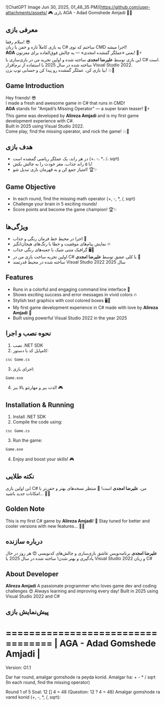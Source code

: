 
![ChatGPT Image Jun 30, 2025, 01_48_35 PM](https://github.com/user-attachments/assets/
🎮 بازی AGA - Adad Gomshede Amjadi 🎉🔥


معرفی بازی
-----------
سلام رفقا! 😎  
یه بازی کاملاً تازه و خفن با زبان C# ساختم که توی CMD اجرا میشه!  
**AGA** یعنی «عملگر گمشده امجدی» — یه چالش فوق‌العاده برای مغزتون! 🧠⚡  
این بازی توسط **علیرضا امجدی** ساخته شده و اولین تجربه من در بازی‌سازی با C# است.  
ساخته شده در سال 2025 با استفاده از نرم‌افزار Visual Studio 2022.  
بیا بازی کن، عملگر گمشده رو پیدا کن و حسابی توپ بزن! 💥🎯


Game Introduction
-----------------
Hey friends! 😎  
I made a fresh and awesome game in C# that runs in CMD!  
**AGA** stands for "Amjadi’s Missing Operator" — a super brain teaser! 🧠⚡  
This game was developed by **Alireza Amjadi** and is my first game development experience with C#.  
Built in 2025 using Visual Studio 2022.  
Come play, find the missing operator, and rock the game! 💥🎯


هدف بازی
---------
- در هر راند، یک عملگر ریاضی گمشده است (+، -، *، /، sqrt)  
- با ۵ راند جذاب، مغز خودت را به چالش بکش!  
- امتیاز جمع کن و به قهرمان بازی تبدیل شو! 🏆✨


Game Objective
---------------
- In each round, find the missing math operator (+, -, *, /, sqrt)  
- Challenge your brain in 5 exciting rounds!  
- Score points and become the game champion! 🏆✨


ویژگی‌ها
---------
- اجرا در محیط خط فرمان رنگی و جذاب 🌈  
- نمایش پیام‌های موفقیت و خطا با رنگ‌های هیجان‌انگیز 🔥  
- گرافیک متنی شیک با جعبه‌های رنگی جذاب 🖥️🎨  
- اولین تجربه ساخت بازی من در C# با کلی عشق توسط **علیرضا امجدی** 💙  
- ساخته شده در محیط قدرتمند Visual Studio 2022 سال 2025


Features
---------
- Runs in a colorful and engaging command line interface 🌈  
- Shows exciting success and error messages in vivid colors 🔥  
- Stylish text graphics with cool colored boxes 🖥️🎨  
- My first game development experience in C# made with love by **Alireza Amjadi** 💙  
- Built using powerful Visual Studio 2022 in the year 2025


نحوه نصب و اجرا
-----------------
1. نصب .NET SDK  
2. کامپایل کد با دستور:  
```bash
csc Game.cs
````

3. اجرای بازی:

```bash
Game.exe
```

4. لذت ببر و مهارتتو بالا ببر! 🎮

## Installation & Running

1. Install .NET SDK
2. Compile the code using:

```bash
csc Game.cs
```

3. Run the game:

```bash
Game.exe
```

4. Enjoy and boost your skills! 🎮

## نکته طلایی

این اولین بازی C# من، **علیرضا امجدی** است! 🎉
منتظر نسخه‌های بهتر و خفن‌تر با امکانات جدید باشید… 🚀🌟

## Golden Note

This is my first C# game by **Alireza Amjadi**! 🎉
Stay tuned for better and cooler versions with new features... 🚀🌟

## درباره سازنده

**علیرضا امجدی**
برنامه‌نویس عاشق بازی‌سازی و چالش‌های کدنویسی 😍
هر روز در حال یادگیری و بهتر شدن!
ساخته شده در سال 2025 با Visual Studio 2022 و زبان C#

## About Developer

**Alireza Amjadi**
A passionate programmer who loves game dev and coding challenges 😍
Always learning and improving every day!
Built in 2025 using Visual Studio 2022 and C#

## پیش‌نمایش بازی

==================================
|  AGA - Adad Gomshede Amjadi  |
==================================

 Version: G1.1

 Dar har round, amalgar gomshode ra peyda konid.
 Amalgar ha: +  -  *  /  sqrt
 (In each round, find the missing operator)

 Round 1 of 5
 Soal: 12 [] 4 = 48
 (Question: 12 ? 4 = 48)
 Amalgar gomshode ra vared konid (+, -, *, /, sqrt):
```

